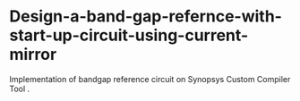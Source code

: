# Design-a-band-gap-refernce-with-start-up-circuit-using-current-mirror
Implementation of bandgap reference circuit on  Synopsys Custom Compiler Tool .
